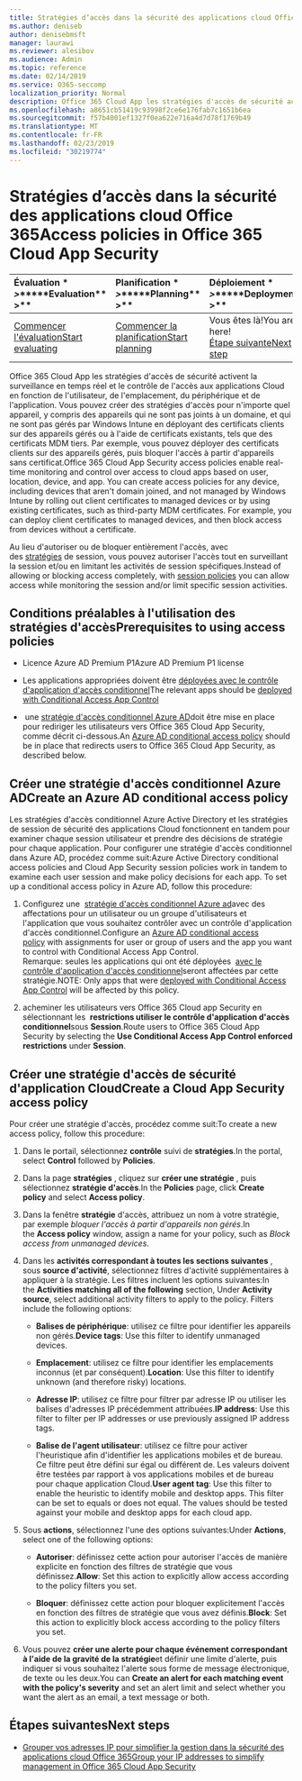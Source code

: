 ```yaml
---
title: Stratégies d’accès dans la sécurité des applications cloud Office 365
ms.author: deniseb
author: denisebmsft
manager: laurawi
ms.reviewer: alesibov
ms.audience: Admin
ms.topic: reference
ms.date: 02/14/2019
ms.service: O365-seccomp
localization_priority: Normal
description: Office 365 Cloud App les stratégies d'accès de sécurité activent la surveillance en temps réel et le contrôle de l'accès aux applications Cloud en fonction de l'utilisateur, de l'emplacement, du périphérique et de l'application. Vous pouvez créer des stratégies d'accès pour n'importe quel appareil, y compris des appareils qui ne sont pas joints à un domaine, et qui ne sont pas gérés par Windows Intune en déployant des certificats clients sur des appareils gérés ou à l'aide de certificats existants, tels que des certificats MDM tiers. Par exemple, vous pouvez déployer des certificats clients sur des appareils gérés, puis bloquer l'accès à partir d'appareils sans certificat.
ms.openlocfilehash: a8651cb51419c93998f2ce6e176fab7c1651b6ea
ms.sourcegitcommit: f57b4001ef1327f0ea622e716a4d7d78f1769b49
ms.translationtype: MT
ms.contentlocale: fr-FR
ms.lasthandoff: 02/23/2019
ms.locfileid: "30219774"
---
```

# <a name="access-policies-in-office-365-cloud-app-security"></a><span data-ttu-id="50ea6-105">Stratégies d’accès dans la sécurité des applications cloud Office 365</span><span class="sxs-lookup"><span data-stu-id="50ea6-105">Access policies in Office 365 Cloud App Security</span></span>

|<span data-ttu-id="50ea6-106">Évaluation \* *\>*\*</span><span class="sxs-lookup"><span data-stu-id="50ea6-106">\*\*\*\*Evaluation\*\* \>\*\*</span></span>|<span data-ttu-id="50ea6-107">Planification \* *\>*\*</span><span class="sxs-lookup"><span data-stu-id="50ea6-107">\*\*\*\*Planning\*\* \>\*\*</span></span>|<span data-ttu-id="50ea6-108">Déploiement \* *\>*\*</span><span class="sxs-lookup"><span data-stu-id="50ea6-108">\*\*\*\*Deployment\*\* \>\*\*</span></span>|<span data-ttu-id="50ea6-109">Utilisation \* \* \* \*</span><span class="sxs-lookup"><span data-stu-id="50ea6-109">\*\*\*\*Utilization\*\*\*\*</span></span>|
|:-----|:-----|:-----|:-----|
|[<span data-ttu-id="50ea6-110">Commencer l'évaluation</span><span class="sxs-lookup"><span data-stu-id="50ea6-110">Start evaluating</span></span>](office-365-cas-overview.md) <br/> |[<span data-ttu-id="50ea6-111">Commencer la planification</span><span class="sxs-lookup"><span data-stu-id="50ea6-111">Start planning</span></span>](get-ready-for-office-365-cas.md) <br/> |<span data-ttu-id="50ea6-112">Vous êtes là!</span><span class="sxs-lookup"><span data-stu-id="50ea6-112">You are here!</span></span>  <br/> [<span data-ttu-id="50ea6-113">Étape suivante</span><span class="sxs-lookup"><span data-stu-id="50ea6-113">Next step</span></span>](group-your-ip-addresses-in-ocas.md) <br/> |[<span data-ttu-id="50ea6-114">Commencer à utiliser</span><span class="sxs-lookup"><span data-stu-id="50ea6-114">Start utilizing</span></span>](utilization-activities-for-ocas.md) <br/> |

<span data-ttu-id="50ea6-p102">Office 365 Cloud App les stratégies d'accès de sécurité activent la surveillance en temps réel et le contrôle de l'accès aux applications Cloud en fonction de l'utilisateur, de l'emplacement, du périphérique et de l'application. Vous pouvez créer des stratégies d'accès pour n'importe quel appareil, y compris des appareils qui ne sont pas joints à un domaine, et qui ne sont pas gérés par Windows Intune en déployant des certificats clients sur des appareils gérés ou à l'aide de certificats existants, tels que des certificats MDM tiers. Par exemple, vous pouvez déployer des certificats clients sur des appareils gérés, puis bloquer l'accès à partir d'appareils sans certificat.</span><span class="sxs-lookup"><span data-stu-id="50ea6-p102">Office 365 Cloud App Security access policies enable real-time monitoring and control over access to cloud apps based on user, location, device, and app. You can create access policies for any device, including devices that aren't domain joined, and not managed by Windows Intune by rolling out client certificates to managed devices or by using existing certificates, such as third-party MDM certificates. For example, you can deploy client certificates to managed devices, and then block access from devices without a certificate.</span></span>

<span data-ttu-id="50ea6-118">Au lieu d'autoriser ou de bloquer entièrement l'accès, avec des [stratégies](ocas-session-policies.md) de session, vous pouvez autoriser l'accès tout en surveillant la session et/ou en limitant les activités de session spécifiques.</span><span class="sxs-lookup"><span data-stu-id="50ea6-118">Instead of allowing or blocking access completely, with [session policies](ocas-session-policies.md) you can allow access while monitoring the session and/or limit specific session activities.</span></span>

## <a name="prerequisites-to-using-access-policies"></a><span data-ttu-id="50ea6-119">Conditions préalables à l'utilisation des stratégies d'accès</span><span class="sxs-lookup"><span data-stu-id="50ea6-119">Prerequisites to using access policies</span></span>

- <span data-ttu-id="50ea6-120">Licence Azure AD Premium P1</span><span class="sxs-lookup"><span data-stu-id="50ea6-120">Azure AD Premium P1 license</span></span>

- <span data-ttu-id="50ea6-121">Les applications appropriées doivent être [déployées avec le contrôle d'application d'accès conditionnel](https://docs.microsoft.com/en-us/cloud-app-security/proxy-deployment-aad)</span><span class="sxs-lookup"><span data-stu-id="50ea6-121">The relevant apps should be [deployed with Conditional Access App Control](https://docs.microsoft.com/en-us/cloud-app-security/proxy-deployment-aad)</span></span>

- <span data-ttu-id="50ea6-122"> une [stratégie d'accès conditionnel Azure AD](https://docs.microsoft.com/azure/active-directory/active-directory-conditional-access-azure-portal)doit être mise en place pour rediriger les utilisateurs vers Office 365 Cloud App Security, comme décrit ci-dessous.</span><span class="sxs-lookup"><span data-stu-id="50ea6-122">An [Azure AD conditional access policy](https://docs.microsoft.com/azure/active-directory/active-directory-conditional-access-azure-portal) should be in place that redirects users to Office 365 Cloud App Security, as described below.</span></span>

## <a name="create-an-azure-ad-conditional-access-policy"></a><span data-ttu-id="50ea6-123">Créer une stratégie d'accès conditionnel Azure AD</span><span class="sxs-lookup"><span data-stu-id="50ea6-123">Create an Azure AD conditional access policy</span></span>

<span data-ttu-id="50ea6-p103">Les stratégies d'accès conditionnel Azure Active Directory et les stratégies de session de sécurité des applications Cloud fonctionnent en tandem pour examiner chaque session utilisateur et prendre des décisions de stratégie pour chaque application. Pour configurer une stratégie d'accès conditionnel dans Azure AD, procédez comme suit:</span><span class="sxs-lookup"><span data-stu-id="50ea6-p103">Azure Active Directory conditional access policies and Cloud App Security session policies work in tandem to examine each user session and make policy decisions for each app. To set up a conditional access policy in Azure AD, follow this procedure:</span></span>

1. <span data-ttu-id="50ea6-126">Configurez une  [stratégie d'accès conditionnel Azure ad](https://docs.microsoft.com/azure/active-directory/active-directory-conditional-access-azure-portal)avec des affectations pour un utilisateur ou un groupe d'utilisateurs et l'application que vous souhaitez contrôler avec un contrôle d'application d'accès conditionnel.</span><span class="sxs-lookup"><span data-stu-id="50ea6-126">Configure an [Azure AD conditional access policy](https://docs.microsoft.com/azure/active-directory/active-directory-conditional-access-azure-portal) with assignments for user or group of users and the app you want to control with Conditional Access App Control.</span></span><br><span data-ttu-id="50ea6-127">Remarque: seules les applications qui ont été déployées  [avec le contrôle d'application d'accès conditionnel](https://docs.microsoft.com/cloud-app-security/proxy-deployment-aad)seront affectées par cette stratégie.</span><span class="sxs-lookup"><span data-stu-id="50ea6-127">NOTE: Only apps that were [deployed with Conditional Access App Control](https://docs.microsoft.com/cloud-app-security/proxy-deployment-aad) will be affected by this policy.</span></span>

2. <span data-ttu-id="50ea6-128">acheminer les utilisateurs vers Office 365 Cloud app Security en sélectionnant les  **restrictions utiliser le contrôle d'application d'accès conditionnel**sous **Session**.</span><span class="sxs-lookup"><span data-stu-id="50ea6-128">Route users to Office 365 Cloud App Security by selecting the **Use Conditional Access App Control enforced restrictions** under **Session**.</span></span>

## <a name="create-a-cloud-app-security-access-policy"></a><span data-ttu-id="50ea6-129">Créer une stratégie d'accès de sécurité d'application Cloud</span><span class="sxs-lookup"><span data-stu-id="50ea6-129">Create a Cloud App Security access policy</span></span>

<span data-ttu-id="50ea6-130">Pour créer une stratégie d'accès, procédez comme suit:</span><span class="sxs-lookup"><span data-stu-id="50ea6-130">To create a new access policy, follow this procedure:</span></span>

1. <span data-ttu-id="50ea6-131">Dans le portail, sélectionnez **contrôle** suivi de **stratégies**.</span><span class="sxs-lookup"><span data-stu-id="50ea6-131">In the portal, select **Control** followed by **Policies**.</span></span>

2. <span data-ttu-id="50ea6-132">Dans la page **stratégies** , cliquez sur **créer une stratégie** , puis sélectionnez **stratégie d'accès**.</span><span class="sxs-lookup"><span data-stu-id="50ea6-132">In the **Policies** page, click **Create policy** and select **Access policy**.</span></span>

3. <span data-ttu-id="50ea6-133">Dans la fenêtre **stratégie** d'accès, attribuez un nom à votre stratégie, par exemple *bloquer l'accès à partir d'appareils non gérés*.</span><span class="sxs-lookup"><span data-stu-id="50ea6-133">In the **Access policy** window, assign a name for your policy, such as *Block access from unmanaged devices*.</span></span>

4. <span data-ttu-id="50ea6-p104">Dans les **activités correspondant à toutes les sections suivantes** , sous **source d'activité**, sélectionnez filtres d'activité supplémentaires à appliquer à la stratégie. Les filtres incluent les options suivantes:</span><span class="sxs-lookup"><span data-stu-id="50ea6-p104">In the **Activities matching all of the following** section, Under **Activity source**, select additional activity filters to apply to the policy. Filters include the following options:</span></span>
    
    - <span data-ttu-id="50ea6-136">**Balises de périphérique**: utilisez ce filtre pour identifier les appareils non gérés.</span><span class="sxs-lookup"><span data-stu-id="50ea6-136">**Device tags**: Use this filter to identify unmanaged devices.</span></span>
    
    - <span data-ttu-id="50ea6-137">**Emplacement**: utilisez ce filtre pour identifier les emplacements inconnus (et par conséquent).</span><span class="sxs-lookup"><span data-stu-id="50ea6-137">**Location**: Use this filter to identify unknown (and therefore risky) locations.</span></span>
    
    - <span data-ttu-id="50ea6-138">**Adresse IP**: utilisez ce filtre pour filtrer par adresse IP ou utiliser les balises d'adresses IP précédemment attribuées.</span><span class="sxs-lookup"><span data-stu-id="50ea6-138">**IP address**: Use this filter to filter per IP addresses or use previously assigned IP address tags.</span></span>
    
    - <span data-ttu-id="50ea6-p105">**Balise de l'agent utilisateur**: utilisez ce filtre pour activer l'heuristique afin d'identifier les applications mobiles et de bureau. Ce filtre peut être défini sur égal ou différent de. Les valeurs doivent être testées par rapport à vos applications mobiles et de bureau pour chaque application Cloud.</span><span class="sxs-lookup"><span data-stu-id="50ea6-p105">**User agent tag**: Use this filter to enable the heuristic to identify mobile and desktop apps. This filter can be set to equals or does not equal. The values should be tested against your mobile and desktop apps for each cloud app.</span></span>

5. <span data-ttu-id="50ea6-142">Sous **actions**, sélectionnez l'une des options suivantes:</span><span class="sxs-lookup"><span data-stu-id="50ea6-142">Under **Actions**, select one of the following options:</span></span>
    
    - <span data-ttu-id="50ea6-143">**Autoriser**: définissez cette action pour autoriser l'accès de manière explicite en fonction des filtres de stratégie que vous définissez.</span><span class="sxs-lookup"><span data-stu-id="50ea6-143">**Allow**: Set this action to explicitly allow access according to the policy filters you set.</span></span>
    
    - <span data-ttu-id="50ea6-144">**Bloquer**: définissez cette action pour bloquer explicitement l'accès en fonction des filtres de stratégie que vous avez définis.</span><span class="sxs-lookup"><span data-stu-id="50ea6-144">**Block**: Set this action to explicitly block access according to the policy filters you set.</span></span>

6. <span data-ttu-id="50ea6-145">Vous pouvez **créer une alerte pour chaque événement correspondant à l'aide de la gravité de la stratégie**et définir une limite d'alerte, puis indiquer si vous souhaitez l'alerte sous forme de message électronique, de texte ou les deux.</span><span class="sxs-lookup"><span data-stu-id="50ea6-145">You can **Create an alert for each matching event with the policy's severity** and set an alert limit and select whether you want the alert as an email, a text message or both.</span></span>

## <a name="next-steps"></a><span data-ttu-id="50ea6-146">Étapes suivantes</span><span class="sxs-lookup"><span data-stu-id="50ea6-146">Next steps</span></span>

- [<span data-ttu-id="50ea6-147">Grouper vos adresses IP pour simplifier la gestion dans la sécurité des applications cloud Office 365</span><span class="sxs-lookup"><span data-stu-id="50ea6-147">Group your IP addresses to simplify management in Office 365 Cloud App Security</span></span>](group-your-ip-addresses-in-ocas.md)